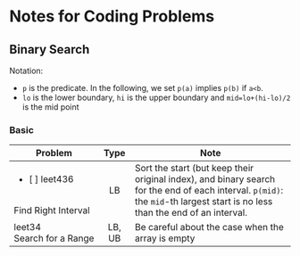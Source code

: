 # Notes for Coding Problems
## Binary Search
Notation:
- `p` is the predicate. In the following, we set `p(a)` implies `p(b)` if `a<b`.
- `lo` is the lower boundary, `hi` is the upper boundary and `mid=lo+(hi-lo)/2` is the mid point
### Basic
|Problem |Type|Note|
|--|:--:|--|
|<ul><li> [ ] leet436</li></ul><br>Find&nbsp;Right&nbsp;Interval | LB | Sort the start (but keep their original index), and binary search for the end of each interval. `p(mid)`: the `mid`-th largest start is no less than the end of an interval.|
|leet34<br>Search&nbsp;for&nbsp;a&nbsp;Range|LB, UB|Be careful about the case when the array is empty|

